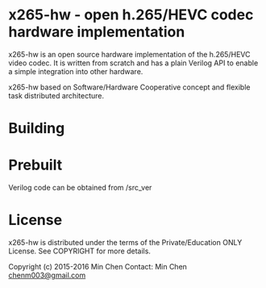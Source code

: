 
x265-hw - open h.265/HEVC codec hardware implementation
==========================================

x265-hw is an open source hardware implementation of the h.265/HEVC video codec.
It is written from scratch and has a plain Verilog API to enable
a simple integration into other hardware.

x265-hw based on Software/Hardware Cooperative concept and flexible task distributed architecture.


Building
========



Prebuilt
=================

Verilog code can be obtained from /src_ver


License
=======

x265-hw is distributed under the terms of the Private/Education ONLY License.
See COPYRIGHT for more details.

Copyright (c) 2015-2016 Min Chen
Contact: Min Chen <chenm003@gmail.com>

